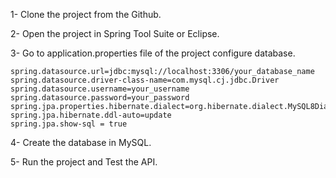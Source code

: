 1- Clone the project from the Github.

2- Open the project in Spring Tool Suite or Eclipse.

3- Go to application.properties file of the project configure  database.

	spring.datasource.url=jdbc:mysql://localhost:3306/your_database_name
	spring.datasource.driver-class-name=com.mysql.cj.jdbc.Driver
	spring.datasource.username=your_username
	spring.datasource.password=your_password
	spring.jpa.properties.hibernate.dialect=org.hibernate.dialect.MySQL8Dialect
	spring.jpa.hibernate.ddl-auto=update
	spring.jpa.show-sql = true
	
4-  Create the database in MySQL.

5- Run the project and Test the API. 

